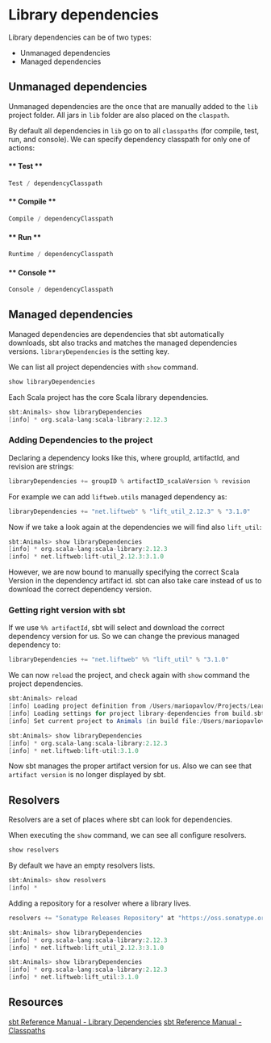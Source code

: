 # Library dependencies

Library dependencies can be of two types:

- Unmanaged dependencies
- Managed dependencies

## Unmanaged dependencies

Unmanaged dependencies are the once that are manually added to the `lib` project folder. All jars in `lib` folder are also placed on the `claspath`.

By default all dependencies in `lib` go on to all `classpaths` (for compile, test, run, and console). We can specify dependency classpath for only one of actions:

<!-- tabs:start -->

#### ** Test **

```scala
Test / dependencyClasspath

```

#### ** Compile **

```scala
Compile / dependencyClasspath

```

#### ** Run **

```scala
Runtime / dependencyClasspath

```

#### ** Console **

```scala
Console / dependencyClasspath

```

<!-- tabs:end -->

## Managed dependencies

Managed dependencies are dependencies that sbt automatically downloads, sbt also tracks and matches the managed dependencies versions. `libraryDependencies` is the setting key. 

We can list all project dependencies with `show` command.  

```scala
show libraryDependencies
```

Each Scala project has the core Scala library dependencies.

```scala
sbt:Animals> show libraryDependencies
[info] * org.scala-lang:scala-library:2.12.3
```

### Adding Dependencies to the project

Declaring a dependency looks like this, where groupId, artifactId, and revision are strings:

```scala
libraryDependencies += groupID % artifactID_scalaVersion % revision
```

For example we can add `liftweb.utils` managed dependency as:

```scala
libraryDependencies += "net.liftweb" % "lift_util_2.12.3" % "3.1.0"
```

Now if we take a look again at the dependencies we will find also `lift_util`:

```scala
sbt:Animals> show libraryDependencies
[info] * org.scala-lang:scala-library:2.12.3
[info] * net.liftweb:lift-util_2.12.3:3.1.0
```

However, we are now bound to manually specifying the correct Scala Version in the dependency artifact id. sbt can also take care instead of us to download the correct dependency version.

### Getting right version with sbt

If we use `%% artifactId`, sbt will select and download the correct dependency version for us. So we can change the previous managed dependency to:

```scala
libraryDependencies += "net.liftweb" %% "lift_util" % "3.1.0"
```

We can now `reload` the project, and check again with `show` command the project dependencies.

```scala
sbt:Animals> reload
[info] Loading project definition from /Users/mariopavlov/Projects/Learn_Scala/src/sbt/library-dependencies/project
[info] Loading settings for project library-dependencies from build.sbt ...
[info] Set current project to Animals (in build file:/Users/mariopavlov/Projects/Learn_Scala/src/sbt/library-dependencies/)

sbt:Animals> show libraryDependencies
[info] * org.scala-lang:scala-library:2.12.3
[info] * net.liftweb:lift-util:3.1.0
```
Now sbt manages the proper artifact version for us. Also we can see that `artifact version` is no longer displayed by sbt.

## Resolvers

Resolvers are a set of places where sbt can look for dependencies. 

When executing the `show` command, we can see all configure resolvers. 

```scala
show resolvers
```

By default we have an empty resolvers lists.

```scala
sbt:Animals> show resolvers
[info] *
```

Adding a repository for a resolver where a library lives.







```scala
resolvers += "Sonatype Releases Repository" at "https://oss.sonatype.org/content/repositories/Releases" 
```

```scala
sbt:Animals> show libraryDependencies
[info] * org.scala-lang:scala-library:2.12.3
[info] * net.liftweb:lift_util_2.12.3:3.1.0
```



```scala
sbt:Animals> show libraryDependencies
[info] * org.scala-lang:scala-library:2.12.3
[info] * net.liftweb:lift_util:3.1.0
```

## Resources

[sbt Reference Manual - Library Dependencies](https://www.scala-sbt.org/1.x/docs/Library-Dependencies.html)
[sbt Reference Manual - Classpaths](https://www.scala-sbt.org/1.x/docs/Classpaths.html)
